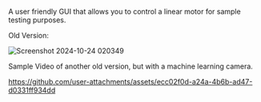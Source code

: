 A user friendly GUI that allows you to control a linear motor for sample testing purposes.

Old Version:

![Screenshot 2024-10-24 020349](https://github.com/user-attachments/assets/e5581c1d-267e-486a-a7d5-d8f539d58a07)

Sample Video of another old version, but with a machine learning camera.

https://github.com/user-attachments/assets/ecc02f0d-a24a-4b6b-ad47-d0331ff934dd

